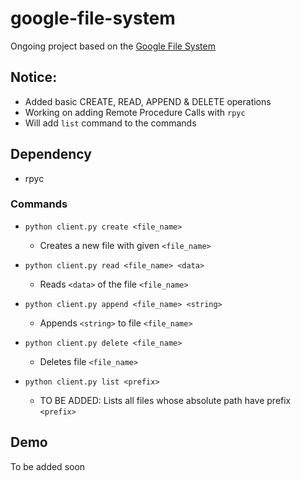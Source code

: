 # google-file-system
Ongoing project based on the [Google File System](https://static.googleusercontent.com/media/research.google.com/en//archive/gfs-sosp2003.pdf)

## Notice:
- Added basic CREATE, READ, APPEND & DELETE operations
- Working on adding Remote Procedure Calls with `rpyc`
- Will add `list` command to the commands

## Dependency
- rpyc

### Commands
- `python client.py create <file_name>` 
    - Creates a new file with given `<file_name>`

- `python client.py read <file_name> <data>`
    - Reads `<data>` of the file `<file_name>`

- `python client.py append <file_name> <string>`
    - Appends `<string>` to file `<file_name>`

- `python client.py delete <file_name>`
    - Deletes file `<file_name>`

- `python client.py list <prefix>`
    - TO BE ADDED: Lists all files whose absolute path have prefix `<prefix>`

## Demo
To be added soon
